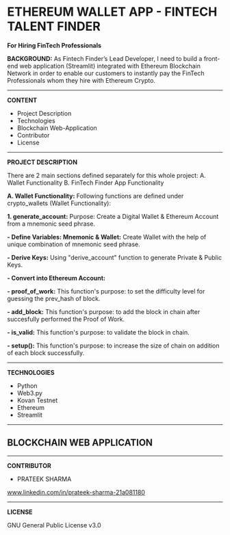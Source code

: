 # ETHEREUM WALLET APP - FINTECH TALENT FINDER
**For Hiring FinTech Professionals**

**BACKGROUND:** As Fintech Finder’s Lead Developer, I need to build a front-end web application (Streamlit) integrated with Ethereum Blockchain Network in order to enable our customers to instantly pay the FinTech Professionals whom they hire with Ethereum Crypto. 

------------------------------------------------------------------------------------------------------------------------------------------------------------------------------
**CONTENT**
- Project Description
- Technologies
- Blockchain Web-Application
- Contributor
- License
------------------------------------------------------------------------------------------------------------------------------------------------------------------------------

**PROJECT DESCRIPTION**

There are 2 main sections defined separately for this whole project: 
A. Wallet Functionality 
B. FinTech Finder App Functionality

**A. Wallet Functionality:** Following functions are defined under crypto_wallets (Wallet Functionality):

**1. generate_account:** Purpose: Create a Digital Wallet & Ethereum Account from a mnemonic seed phrase.
 
 **- Define Variables: Mnemonic & Wallet:** Create Wallet with the help of unique combination of mnemonic seed phrase.
 
 **- Derive Keys:** Using "derive_account" function to generate Private & Public Keys.
 
 **- Convert into Ethereum Account:** 

**- proof_of_work:** This function's purpose: to set the difficulty level for guessing the prev_hash of block.

**- add_block:** This function's purpose: to add the block in chain after succesfully performed the Proof of Work.

**- is_valid:** This function's purpose: to validate the block in chain.

**- setup():** This function's purpose: to increase the size of chain on addition of each block successfully. 

-------------------------------------------------------------------------------------------------------------------------------------------------------------------------------

**TECHNOLOGIES**
- Python
- Web3.py
- Kovan Testnet 
- Ethereum
- Streamlit
-------------------------------------------------------------------------------------------------------------------------------------------------------------------------------
**BLOCKCHAIN WEB APPLICATION**
------------------------------





--------------------------------------------------------------------------------------------------------------------------------------------------------------------------------

**CONTRIBUTOR**

- PRATEEK SHARMA

www.linkedin.com/in/prateek-sharma-21a081180

--------------------------------------------------------------------------------------------------------------------------------------------------------------------------------
**LICENSE**

GNU General Public License v3.0
